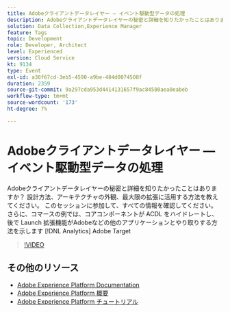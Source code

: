 ```yaml
---
title: Adobeクライアントデータレイヤー — イベント駆動型データの処理
description: Adobeクライアントデータレイヤーの秘密と詳細を知りたかったことはありますか？ 設計方法、アーキテクチャの外観、最大限の拡張に活用する方法を教えてください。 このセッションに参加して、すべての情報を確認してください。 さらに、コマースの例では、コアコンポーネントが ACDL をハイドレートし、後で Launch 拡張機能がAdobeなどの他のアプリケーションとやり取りする方法を示します [!DNL Analytics] Adobe Target
solution: Data Collection,Experience Manager
feature: Tags
topic: Development
role: Developer, Architect
level: Experienced
version: Cloud Service
kt: 9134
type: Event
exl-id: a38f67cd-3eb5-4590-a9be-484d0074508f
duration: 2359
source-git-commit: 9a297cda953d4414131657f9ac84580aea0eabeb
workflow-type: tm+mt
source-wordcount: '173'
ht-degree: 7%

---
```


# Adobeクライアントデータレイヤー — イベント駆動型データの処理

Adobeクライアントデータレイヤーの秘密と詳細を知りたかったことはありますか？ 設計方法、アーキテクチャの外観、最大限の拡張に活用する方法を教えてください。 このセッションに参加して、すべての情報を確認してください。 さらに、コマースの例では、コアコンポーネントが ACDL をハイドレートし、後で Launch 拡張機能がAdobeなどの他のアプリケーションとやり取りする方法を示します [!DNL Analytics] Adobe Target

>[!VIDEO](https://video.tv.adobe.com/v/337585/?quality=12&learn=on&hidetitle=true)

## その他のリソース

- [Adobe Experience Platform Documentation](https://experienceleague.adobe.com/docs/experience-platform.html?lang=ja)
- [Adobe Experience Platform 概要](https://experienceleague.adobe.com/docs/experience-platform/landing/home.html?lang=ja)
- [Adobe Experience Platform チュートリアル](https://experienceleague.adobe.com/docs/platform-learn/tutorials/overview.html?lang=ja)
